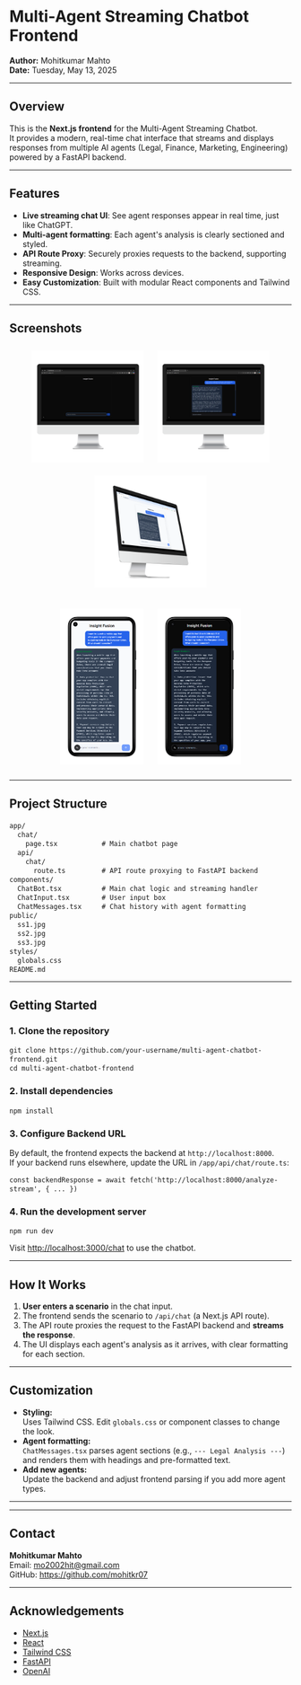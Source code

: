 # Multi-Agent Streaming Chatbot Frontend

**Author:** Mohitkumar Mahto  
**Date:** Tuesday, May 13, 2025

---

## Overview

This is the **Next.js frontend** for the Multi-Agent Streaming Chatbot.  
It provides a modern, real-time chat interface that streams and displays responses from multiple AI agents (Legal, Finance, Marketing, Engineering) powered by a FastAPI backend.

---

## Features

- **Live streaming chat UI**: See agent responses appear in real time, just like ChatGPT.
- **Multi-agent formatting**: Each agent's analysis is clearly sectioned and styled.
- **API Route Proxy**: Securely proxies requests to the backend, supporting streaming.
- **Responsive Design**: Works across devices.
- **Easy Customization**: Built with modular React components and Tailwind CSS.

---

## Screenshots

<p align="center">
  <img src="./public/ss1-front.png" alt="Chat Home" width="200" style="margin: 10px;">
  <img src="./public/ss2-front.png" alt="Multi-Agent Response" width="200" style="margin: 10px;">
  <img src="./public/ss3-right.png" alt="Responsive Layout" width="200" style="margin: 10px;">
</p>
<p align="center">
  <img src="./public/ss4-portrait.png" alt="Responsive Layout" width="150" style="margin: 10px;">
  <img src="./public/ss5-portrait.png" alt="Responsive Layout" width="150" style="margin: 10px;">
</p>

---

## Project Structure

```
app/
  chat/
    page.tsx           # Main chatbot page
  api/
    chat/
      route.ts         # API route proxying to FastAPI backend
components/
  ChatBot.tsx          # Main chat logic and streaming handler
  ChatInput.tsx        # User input box
  ChatMessages.tsx     # Chat history with agent formatting
public/
  ss1.jpg
  ss2.jpg
  ss3.jpg
styles/
  globals.css
README.md
```

---

## Getting Started

### 1. Clone the repository

```
git clone https://github.com/your-username/multi-agent-chatbot-frontend.git
cd multi-agent-chatbot-frontend
```

### 2. Install dependencies

```
npm install
```

### 3. Configure Backend URL

By default, the frontend expects the backend at `http://localhost:8000`.  
If your backend runs elsewhere, update the URL in `/app/api/chat/route.ts`:

```
const backendResponse = await fetch('http://localhost:8000/analyze-stream', { ... })
```

### 4. Run the development server

```
npm run dev
```

Visit [http://localhost:3000/chat](http://localhost:3000/chat) to use the chatbot.

---

## How It Works

1. **User enters a scenario** in the chat input.
2. The frontend sends the scenario to `/api/chat` (a Next.js API route).
3. The API route proxies the request to the FastAPI backend and **streams the response**.
4. The UI displays each agent's analysis as it arrives, with clear formatting for each section.

---

## Customization

- **Styling:**  
  Uses Tailwind CSS. Edit `globals.css` or component classes to change the look.
- **Agent formatting:**  
  `ChatMessages.tsx` parses agent sections (e.g., `--- Legal Analysis ---`) and renders them with headings and pre-formatted text.
- **Add new agents:**  
  Update the backend and adjust frontend parsing if you add more agent types.

---


---

## Contact

**Mohitkumar Mahto**  
Email: mo2002hit@gmail.com  
GitHub: https://github.com/mohitkr07

---

## Acknowledgements

- [Next.js](https://nextjs.org/)
- [React](https://react.dev/)
- [Tailwind CSS](https://tailwindcss.com/)
- [FastAPI](https://fastapi.tiangolo.com/)
- [OpenAI](https://openai.com/)


